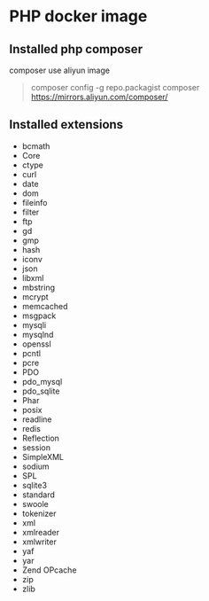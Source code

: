 # PHP docker image

## Installed php composer
composer use aliyun image
> composer config -g repo.packagist composer https://mirrors.aliyun.com/composer/

## Installed extensions

* bcmath
* Core
* ctype
* curl
* date
* dom
* fileinfo
* filter
* ftp
* gd
* gmp
* hash
* iconv
* json
* libxml
* mbstring
* mcrypt
* memcached
* msgpack
* mysqli
* mysqlnd
* openssl
* pcntl
* pcre
* PDO
* pdo_mysql
* pdo_sqlite
* Phar
* posix
* readline
* redis
* Reflection
* session
* SimpleXML
* sodium
* SPL
* sqlite3
* standard
* swoole
* tokenizer
* xml
* xmlreader
* xmlwriter
* yaf
* yar
* Zend OPcache
* zip
* zlib